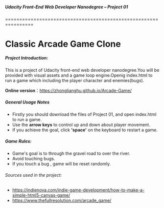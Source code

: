 ##### Udacity Front-End Web Developer Nanodegree – Project 01
================================================================
# Classic Arcade Game Clone
##### Project Introduction:
This is a project of Udacity front-end web developer nanodegree.You will be provided with visual assets and a game loop engine.Openig index.html to run a game which including the player character and enemies(bugs).

**Online version**：https://zhonglianghu.github.io/Arcade-Game/
##### General Usage Notes
* Firstly you should download the files of Project 01, and open index.html to run a game.
* Use the **arrow keys** to control up and down about player movement.
* If you achieve the goal, click **'space'** on the keyboard to restart a game.
##### Game Rules:
* Game's goal is to through the gravel road to over the river.
* Avoid touching bugs.
* If you touch a bug , game will be reset randomly.
###### Sources used in the project:
* https://indienova.com/indie-game-development/how-to-make-a-simple-html5-canvas-game/
* https://www.thefullresolution.com/arcade_game/

